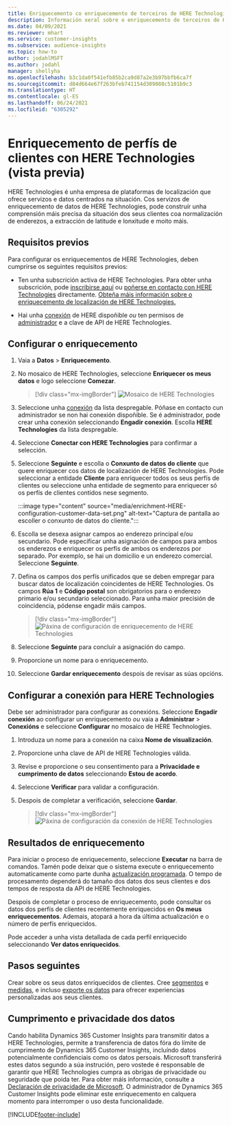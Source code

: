 ```yaml
---
title: Enriquecemento co enriquecemento de terceiros de HERE Technologies
description: Información xeral sobre o enriquecemento de terceiros de HERE Technologies.
ms.date: 04/09/2021
ms.reviewer: mhart
ms.service: customer-insights
ms.subservice: audience-insights
ms.topic: how-to
author: jodahlMSFT
ms.author: jodahl
manager: shellyha
ms.openlocfilehash: b3c1da0f541efb85b2ca9d87a2e3b97bbfb6ca7f
ms.sourcegitcommit: d84d664e67f263bfeb741154d309088c5101b9c3
ms.translationtype: HT
ms.contentlocale: gl-ES
ms.lasthandoff: 06/24/2021
ms.locfileid: "6305292"
---
```

# <a name="enrichment-of-customer-profiles-with-here-technologies-preview"></a>Enriquecemento de perfís de clientes con HERE Technologies (vista previa)

HERE Technologies é unha empresa de plataformas de localización que ofrece servizos e datos centrados na situación. Cos servizos de enriquecemento de datos de HERE Technologies, pode construír unha comprensión máis precisa da situación dos seus clientes coa normalización de enderezos, a extracción de latitude e lonxitude e moito máis.

## <a name="prerequisites"></a>Requisitos previos

Para configurar os enriquecementos de HERE Technologies, deben cumprirse os seguintes requisitos previos:

- Ten unha subscrición activa de HERE Technologies. Para obter unha subscrición, pode [inscribirse aquí](https://developer.here.com/sign-up?utm_medium=referral&utm_source=Microsoft-Dynamics-CI&create=Freemium-Basic) ou [poñerse en contacto con HERE Technologies](https://developer.here.com/help?utm_medium=referral&utm_source=Microsoft-Dynamics-CI#how-can-we-help-you) directamente. [Obteña máis información sobre o enriquecemento de localización de HERE Technologies.](https://developer.here.com/location-enrichment?cid=Dev-MicrosoftDynamics-DB-0-Dev-&utm_source=MicrosoftDynamics&utm_medium=referral&utm_campaign=Online_Dev_ReferralMicrosoft)

- Hai unha [conexión](connections.md) de HERE dispoñible *ou* ten permisos de [administrador](permissions.md#administrator) e a clave de API de HERE Technologies.

## <a name="configure-the-enrichment"></a>Configurar o enriquecemento

1. Vaia a **Datos** > **Enriquecemento**. 

1. No mosaico de HERE Technologies, seleccione **Enriquecer os meus datos** e logo seleccione **Comezar**.

   > [!div class="mx-imgBorder"]
   > ![Mosaico de HERE Technologies](media/HERE-tile.png "Mosaico de HERE Technologies")

1. Seleccione unha [conexión](connections.md) da lista despregable. Póñase en contacto cun administrador se non hai conexión dispoñible. Se é administrador, pode crear unha conexión seleccionando **Engadir conexión**. Escolla **HERE Technologies** da lista despregable. 

1. Seleccione **Conectar con HERE Technologies** para confirmar a selección.

1.  Seleccione **Seguinte** e escolla o **Conxunto de datos do cliente** que quere enriquecer cos datos de localización de HERE Technologies. Pode seleccionar a entidade **Cliente** para enriquecer todos os seus perfís de clientes ou seleccione unha entidade de segmento para enriquecer só os perfís de clientes contidos nese segmento.

    :::image type="content" source="media/enrichment-HERE-configuration-customer-data-set.png" alt-text="Captura de pantalla ao escoller o conxunto de datos do cliente.":::

1. Escolla se desexa asignar campos ao enderezo principal e/ou secundario. Pode especificar unha asignación de campos para ambos os enderezos e enriquecer os perfís de ambos os enderezos por separado. Por exemplo, se hai un domicilio e un enderezo comercial. Seleccione **Seguinte**.

1. Defina os campos dos perfís unificados que se deben empregar para buscar datos de localización coincidentes de HERE Technologies. Os campos **Rúa 1** e **Código postal** son obrigatorios para o enderezo primario e/ou secundario seleccionado. Para unha maior precisión de coincidencia, pódense engadir máis campos.

   > [!div class="mx-imgBorder"]
   > ![Páxina de configuración de enriquecemento de HERE Technologies](media/enrichment-HERE-configuration.png "Páxina de configuración de enriquecemento de HERE Technologies")

1. Seleccione **Seguinte** para concluír a asignación do campo.

1. Proporcione un nome para o enriquecemento. 

1. Seleccione **Gardar enriquecemento** despois de revisar as súas opcións.

## <a name="configure-the-connection-for-here-technologies"></a>Configurar a conexión para HERE Technologies 

Debe ser administrador para configurar as conexións. Seleccione **Engadir conexión** ao configurar un enriquecemento *ou* vaia a **Administrar** > **Conexións** e seleccione **Configurar** no mosaico de HERE Technologies.

1. Introduza un nome para a conexión na caixa **Nome de visualización**.

1. Proporcione unha clave de API de HERE Technologies válida.

1. Revise e proporcione o seu consentimento para a **Privacidade e cumprimento de datos** seleccionando **Estou de acordo**.

1. Seleccione **Verificar** para validar a configuración.

1. Despois de completar a verificación, seleccione **Gardar**.

   > [!div class="mx-imgBorder"]
   > ![Páxina de configuración da conexión de HERE Technologies](media/enrichment-HERE-connection.png "Páxina de configuración da conexión de HERE Technologies")

## <a name="enrichment-results"></a>Resultados de enriquecemento

Para iniciar o proceso de enriquecemento, seleccione **Executar** na barra de comandos. Tamén pode deixar que o sistema execute o enriquecemento automaticamente como parte dunha [actualización programada](system.md#schedule-tab). O tempo de procesamento dependerá do tamaño dos datos dos seus clientes e dos tempos de resposta da API de HERE Technologies.

Despois de completar o proceso de enriquecemento, pode consultar os datos dos perfís de clientes recentemente enriquecidos en **Os meus enriquecementos**. Ademais, atopará a hora da última actualización e o número de perfís enriquecidos.

Pode acceder a unha vista detallada de cada perfil enriquecido seleccionando **Ver datos enriquecidos**.

## <a name="next-steps"></a>Pasos seguintes

Crear sobre os seus datos enriquecidos de clientes. Cree [segmentos](segments.md) e [medidas](measures.md), e incluso [exporte os datos](export-destinations.md) para ofrecer experiencias personalizadas aos seus clientes.

## <a name="data-privacy-and-compliance"></a>Cumprimento e privacidade dos datos

Cando habilita Dynamics 365 Customer Insights para transmitir datos a HERE Technologies, permite a transferencia de datos fóra do límite de cumprimento de Dynamics 365 Customer Insights, incluíndo datos potencialmente confidenciais como os datos persoais. Microsoft transferirá estes datos segundo a súa instrución, pero vostede é responsable de garantir que HERE Technologies cumpra as obrigas de privacidade ou seguridade que poida ter. Para obter máis información, consulte a [Declaración de privacidade de Microsoft](https://go.microsoft.com/fwlink/?linkid=396732).
O administrador de Dynamics 365 Customer Insights pode eliminar este enriquecemento en calquera momento para interromper o uso desta funcionalidade.


[!INCLUDE[footer-include](../includes/footer-banner.md)]
